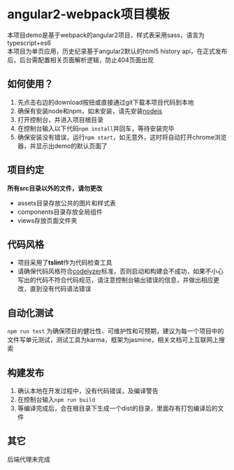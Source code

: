 # angular2-webpack项目模板

本项目demo是基于webpack的angular2项目，样式表采用sass，语言为typescript+es6  
本项目为单页应用，历史纪录基于angular2默认的html5 history api，在正式发布后，后台需配置相关页面解析逻辑，防止404页面出现

## 如何使用？

1. 先点击右边的download按扭或直接通过git下载本项目代码到本地
2. 确保有安装node和npm，如未安装，请先安装[nodejs](http://nodejs.org)
3. 打开控制台，并进入项目根目录
4. 在控制台输入以下代码`npm install`并回车，等待安装完毕 
5. 确保安装没有错误，运行`npm start`，如无意外，这时将自动打开chrome浏览器，并显示出demo的默认页面了

## 项目约定

**所有src目录以外的文件，请勿更改**

+ assets目录存放公共的图片和样式表
+ components目录存放全局组件
+ views存放页面文件夹

## 代码风格
+ 项目采用了**tslint**作为代码检查工具
+ 请确保代码风格符合[codelyzer](https://angular.cn/docs/ts/latest/guide/style-guide.html)标准，否则启动和构建会不成功，如果不小心写出的代码不符合代码规范，请注意控制台输出错误的信息，并做出相应更改，直到没有代码语法错误

## 自动化测试
`npm run test`
为确保项目的健壮性、可维护性和可预期，建议为每一个项目中的文件写单元测试，测试工具为karma，框架为jasmine，相关文档可上互联网上搜索

## 构建发布

1. 确认本地在开发过程中，没有代码错误，及编译警告
2. 在控制台输入`npm run build`
3. 等编译完成后，会在根目录下生成一个dist的目录，里面存有打包编译后的文件


## 其它

后端代理未完成




